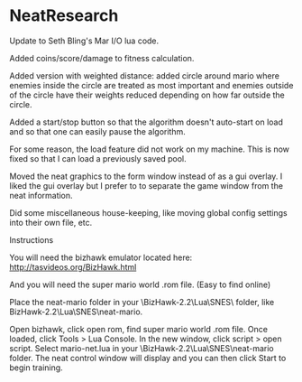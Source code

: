 # NeatResearch

Update to Seth Bling's Mar I/O lua code.  

Added coins/score/damage to fitness calculation.

Added version with weighted distance: added circle around mario where enemies inside the circle are treated as most important and enemies outside of the circle have their weights reduced depending on how far outside the circle.

Added a start/stop button so that the algorithm doesn't auto-start on load and so that one can easily pause the algorithm.

For some reason, the load feature did not work on my machine.  This is now fixed so that I can load a previously saved pool.

Moved the neat graphics to the form window instead of as a gui overlay.  I liked the gui overlay but I prefer to to separate the game window from the neat information.

Did some miscellaneous house-keeping, like moving global config settings into their own file, etc.

Instructions

You will need the bizhawk emulator located here: http://tasvideos.org/BizHawk.html

And you will need the super mario world .rom file.  (Easy to find online)

Place the neat-mario folder in your \BizHawk-2.2\Lua\SNES\ folder, like BizHawk-2.2\Lua\SNES\neat-mario.
  
Open bizhawk, click open rom, find super mario world .rom file.  Once loaded, click Tools > Lua Console. In the new window, click script > open script.  Select mario-net.lua in your \BizHawk-2.2\Lua\SNES\neat-mario folder.  The neat control window will display and you can then click Start to begin training.
